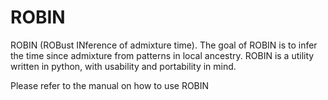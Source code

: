 # ROBIN
ROBIN (ROBust INference of admixture time). 
The goal of ROBIN is to infer the time since admixture from patterns in local ancestry. ROBIN is a utility written in python, with usability and portability in mind. 

Please refer to the manual on how to use ROBIN
